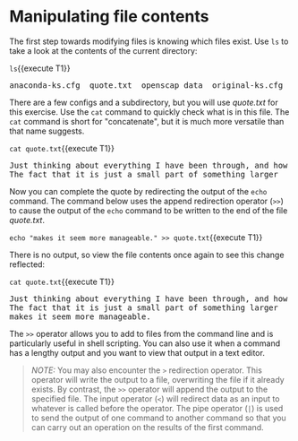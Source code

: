 # Manipulating file contents

The first step towards modifying files is knowing which files exist. Use `ls`
to take a look at the contents of the current directory:

`ls`{{execute T1}}

<pre class=file>
anaconda-ks.cfg  quote.txt  openscap_data  original-ks.cfg
</pre>

There are a few configs and a subdirectory, but you will use _quote.txt_
for this exercise. Use the `cat` command to quickly check what is in this file.
The `cat` command is short for "concatenate", but it is much more versatile
than that name suggests.

`cat quote.txt`{{execute T1}}

<pre class=file>
Just thinking about everything I have been through, and how huge it all feels.
The fact that it is just a small part of something larger
</pre>

Now you can complete the quote by redirecting the output of the `echo` command.
The command below uses the append redirection operator (`>>`) to cause the
output of the `echo` command to be written to the end of the file _quote.txt_.

`echo "makes it seem more manageable." >> quote.txt`{{execute T1}}

There is no output, so view the file contents once again to see this change reflected:

`cat quote.txt`{{execute T1}}

<pre class=file>
Just thinking about everything I have been through, and how huge it all feels.
The fact that it is just a small part of something larger
makes it seem more manageable.
</pre>

The `>>` operator allows you to add to files from the command line and is particularly
useful in shell scripting. You can also use it when a command has a lengthy output
and you want to view that output in a text editor.  

>_NOTE:_ You may also encounter the `>` redirection operator. This operator will
write the output to a file, overwriting the file if it already exists. By contrast,
the `>>` operator will append the output to the specified file. The input operator
(`<`) will redirect data as an input to whatever is called before the operator.
The pipe operator (`|`) is used to send the output of one command to another
command so that you can carry out an operation on the results of the first command.
